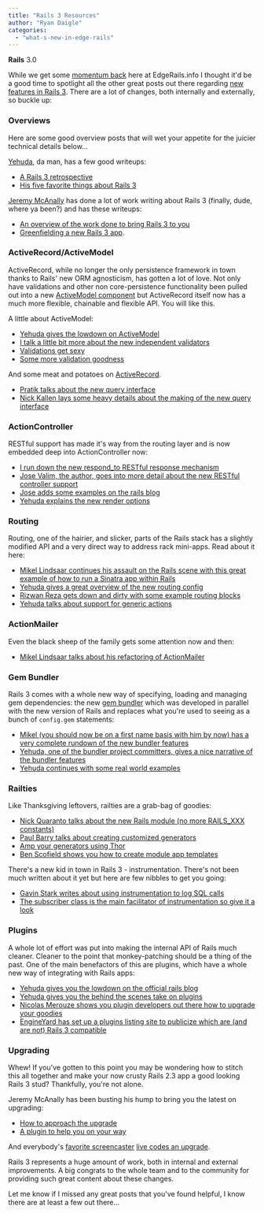 ```yaml
---
title: "Rails 3 Resources"
author: "Ryan Daigle"
categories:
  - "what-s-new-in-edge-rails"
---
```

 
<span class="version">**Rails** 3.0</span>

While we get some [momentum back](/articles/what-s-new-in-edge-rails/2010/02/05/edgerails.info-is-live/) here at EdgeRails.info I thought it'd be a good time to spotlight all the other great posts out there regarding [new features in Rails 3](http://weblog.rubyonrails.org/2010/2/5/rails-3-0-beta-release).  There are a lot of changes, both internally and externally, so buckle up:

### Overviews

Here are some good overview posts that will wet your appetite for the juicier technical details below...

[Yehuda](http://yehudakatz.com/), da man, has a few good writeups:

* [A Rails 3 retrospective](http://www.engineyard.com/blog/2010/rails-3-beta-is-out-a-retrospective/)
* [His five favorite things about Rails 3](http://www.engineyard.com/blog/2009/my-five-favorite-things-about-rails-3/)

[Jeremy McAnally](http://omgbloglol.com) has done a lot of work writing about Rails 3 (finally, dude, where ya been?) and has these writeups:

* [An overview of the work done to bring Rails 3 to you](http://omgbloglol.com/post/344792822/the-path-to-rails-3-introduction)
* [Greenfielding a new Rails 3 app](http://omgbloglol.com/post/371893012/the-path-to-rails-3-greenfielding-new-apps-with-the).

### ActiveRecord/ActiveModel

ActiveRecord, while no longer the only persistence framework in town thanks to Rails' new ORM agnosticism, has gotten a lot of love.  Not only have validations and other non core-persistence functionality been pulled out into a new [ActiveModel component](http://github.com/rails/rails/tree/master/activemodel) but ActiveRecord itself now has a much more flexible, chainable and flexible API.  You will like this.

A little about ActiveModel:

* [Yehuda gives the lowdown on ActiveModel](http://yehudakatz.com/2010/01/10/activemodel-make-any-ruby-object-feel-like-activerecord/)
* [I talk a little bit more about the new independent validators](http://edgerails.info/articles/what-s-new-in-edge-rails/2009/08/11/what-s-new-in-edge-rails-independent-model-validators/)
* [Validations get sexy](http://thelucid.com/2010/01/08/sexy-validation-in-edge-rails-rails-3/)
* [Some more validation goodness](http://lindsaar.net/2010/1/31/validates_rails_3_awesome_is_true)

And some meat and potatoes on [ActiveRecord](http://github.com/rails/rails/tree/master/activerecord/).

* [Pratik talks about the new query interface](http://m.onkey.org/2010/1/22/active-record-query-interface)
* [Nick Kallen lays some heavy details about the making of the new query interface](http://magicscalingsprinkles.wordpress.com/2010/01/28/why-i-wrote-arel/)

### ActionController

RESTful support has made it's way from the routing layer and is now embedded deep into ActionController now:

* [I run down the new respond_to RESTful response mechanism](http://edgerails.info/articles/what-s-new-in-edge-rails/2009/08/06/what-s-new-in-edge-rails-cleaner-restful-controllers-w-respond_with/)
* [Jose Valim, the author, goes into more detail about the new RESTful controller support](http://blog.plataformatec.com.br/2009/08/embracing-rest-with-mind-body-and-soul/)
* [Jose adds some examples on the rails blog](http://weblog.rubyonrails.org/2009/8/31/three-reasons-love-responder)
* [Yehuda explains the new render options](http://www.engineyard.com/blog/2010/render-options-in-rails-3/)

### Routing

Routing, one of the hairier, and slicker, parts of the Rails stack has a slightly modified API and a very direct way to address rack mini-apps.  Read about it here:

* [Mikel Lindsaar continues his assault on the Rails scene with this great example of how to run a Sinatra app within Rails](http://lindsaar.net/2010/2/7/rails_3_routing_with_rack)
* [Yehuda gives a great overview of the new routing config](http://yehudakatz.com/2009/12/26/the-rails-3-router-rack-it-up/)
* [Rizwan Reza gets down and dirty with some example routing blocks](http://rizwanreza.com/2009/12/20/revamped-routes-in-rails-3)
* [Yehuda talks about support for generic actions](http://yehudakatz.com/2009/12/20/generic-actions-in-rails-3/)

### ActionMailer

Even the black sheep of the family gets some attention now and then:

* [Mikel Lindsaar talks about his refactoring of ActionMailer](http://lindsaar.net/2010/1/26/new-actionmailer-api-in-rails-3)

### Gem Bundler

Rails 3 comes with a whole new way of specifying, loading and managing gem dependencies: the new [gem bundler](http://github.com/carlhuda/bundler) which was developed in parallel with the new version of Rails and replaces what you're used to seeing as a bunch of `config.gem` statements:

* [Mikel (you should now be on a first name basis with him by now) has a very complete rundown of the new bundler features](http://lindsaar.net/2010/2/6/bundle_me_some_rails)
* [Yehuda, one of the bundler project committers, gives a nice narrative of the bundler features](http://yehudakatz.com/2010/02/01/bundler-0-9-heading-toward-1-0/)
* [Yehuda continues with some real world examples](http://yehudakatz.com/2010/02/09/using-bundler-in-real-life/)

### Railties

Like Thanksgiving leftovers, railties are a grab-bag of goodies:

* [Nick Quaranto talks about the new Rails module (no more RAILS_XXX constants)](http://litanyagainstfear.com/blog/2010/02/03/the-rails-module/)
* [Paul Barry talks about creating customized generators](http://paulbarry.com/articles/2010/01/13/customizing-generators-in-rails-3)
* [Amp your generators using Thor](http://caffeinedd.com/guides/331-making-generators-for-rails-3-with-thor)
* [Ben Scofield shows you how to create module app templates](http://benscofield.com/2009/09/application-templates-in-rails-3/)

There's a new kid in town in Rails 3 - instrumentation.  There's not been much written about it yet but here are few nibbles to get you going:

* [Gavin Stark writes about using instrumentation to log SQL calls](http://hasmanyquestions.wordpress.com/2010/01/17/let-your-sql-growl-in-rails-3/)
* [The subscriber class is the main facilitator of instrumentation so give it a look](http://github.com/rails/rails/blob/master/railties/lib/rails/subscriber.rb)

### Plugins

A whole lot of effort was put into making the internal API of Rails much cleaner.  Cleaner to the point that monkey-patching should be a thing of the past.  One of the main benefactors of this are plugins, which have a whole new way of integrating with Rails apps:

* [Yehuda gives you the lowdown on the official rails blog](http://weblog.rubyonrails.org/2010/2/9/plugin-authors-toward-a-better-future)
* [Yehuda gives you the behind the scenes take on plugins](http://www.engineyard.com/blog/2010/rails-and-merb-merge-plugin-api-part-3-of-6/)
* [Nicolas Merouze shows you plugin developers out there how to upgrade your goodies](http://boldr.net/upgrade-plugins-gems-rails-3/)
* [EngineYard has set up a plugins listing site to publicize which are (and are not) Rails 3 compatible](http://www.railsplugins.org/)

### Upgrading

Whew!  If you've gotten to this point you may be wondering how to stitch this all together and make your now crusty Rails 2.3 app a good looking Rails 3 stud?  Thankfully, you're not alone.

Jeremy McAnally has been busting his hump to bring you the latest on upgrading:

* [How to approach the upgrade](http://omgbloglol.com/post/353978923/the-path-to-rails-3-approaching-the-upgrade)
* [A plugin to help you on your way](http://omgbloglol.com/post/364624593/rails-upgrade-is-now-an-official-plugin)

And everybody's [favorite screencaster](http://peepcode.com) [live codes an upgrade](http://blog.peepcode.com/tutorials/2010/live-coding-rails-3-upgrade).

Rails 3 represents a huge amount of work, both in internal and external improvements.  A big congrats to the whole team and to the community for providing such great content about these changes.

Let me know if I missed any great posts that you've found helpful, I know there are at least a few out there...